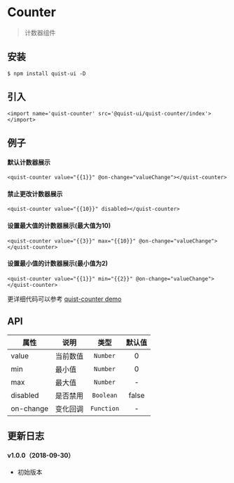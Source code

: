 # Counter

> 计数器组件


## 安装

```
$ npm install quist-ui -D
```

## 引入
```ux
<import name='quist-counter' src='@quist-ui/quist-counter/index'></import>
```

## 例子

#### 默认计数器展示

```ux
<quist-counter value="{{1}}" @on-change="valueChange"></quist-counter>
```

#### 禁止更改计数器展示

```ux
<quist-counter value="{{10}}" disabled></quist-counter>
```

#### 设置最大值的计数器展示(最大值为10)

```ux
<quist-counter value="{{3}}" max="{{10}}" @on-change="valueChange"></quist-counter>
```

#### 设置最小值的计数器展示(最小值为2)

```ux
<quist-counter value="{{1}}" min="{{2}}" @on-change="valueChange"></quist-counter>
```

更详细代码可以参考 [quist-counter demo](https://github.com/JDsecretFE/quist-ui/tree/master/src/Counter/index.ux)

## API 

| 属性 | 说明 | 类型 | 默认值 |
|-------------|------------|:--------:|:-----:|
| value | 当前数值 | `Number` | 0 |
| min | 最小值 | `Number` | 0 |
| max | 最大值 | `Number` | - |
| disabled | 是否禁用 | `Boolean` | false |
| on-change | 变化回调 | `Function` | - |


## 更新日志

#### v1.0.0（2018-09-30）
* 初始版本
